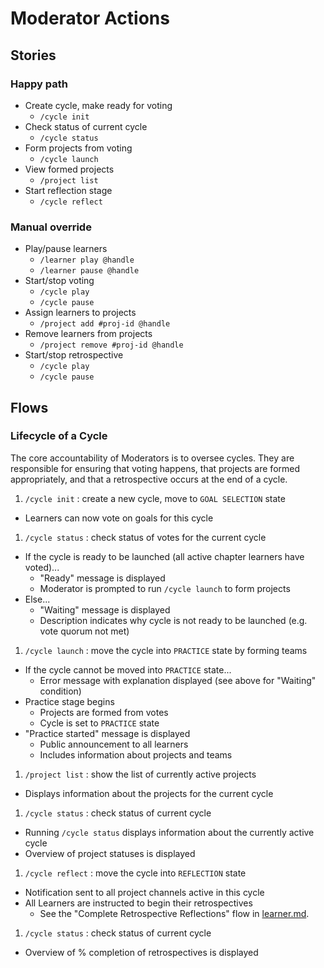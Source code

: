 # Moderator Actions

## Stories

### Happy path

- Create cycle, make ready for voting
  - `/cycle init`
- Check status of current cycle
  - `/cycle status`
- Form projects from voting
  - `/cycle launch`
- View formed projects
  - `/project list`
- Start reflection stage
  - `/cycle reflect`

### Manual override

- Play/pause learners
  - `/learner play @handle`
  - `/learner pause @handle`
- Start/stop voting
  - `/cycle play`
  - `/cycle pause`
- Assign learners to projects
  - `/project add #proj-id @handle`
- Remove learners from projects
  - `/project remove #proj-id @handle`
- Start/stop retrospective
  - `/cycle play`
  - `/cycle pause`

## Flows

### Lifecycle of a Cycle

The core accountability of Moderators is to oversee cycles. They are responsible for ensuring that voting happens, that projects are formed appropriately, and that a retrospective occurs at the end of a cycle.

1. `/cycle init` : create a new cycle, move to `GOAL SELECTION` state
  - Learners can now vote on goals for this cycle
1. `/cycle status` : check status of votes for the current cycle
  - If the cycle is ready to be launched (all active chapter learners have voted)...
    - "Ready" message is displayed
    - Moderator is prompted to run `/cycle launch` to form projects
  - Else...
    - "Waiting" message is displayed
    - Description indicates why cycle is not ready to be launched (e.g. vote quorum not met)
1. `/cycle launch` : move the cycle into `PRACTICE` state by forming teams
  - If the cycle cannot be moved into `PRACTICE` state...
    - Error message with explanation displayed (see above for "Waiting" condition)
  - Practice stage begins
    - Projects are formed from votes
    - Cycle is set to `PRACTICE` state
  - "Practice started" message is displayed
    - Public announcement to all learners
    - Includes information about projects and teams
1. `/project list` : show the list of currently active projects
  - Displays information about the projects for the current cycle
1. `/cycle status` : check status of current cycle
  - Running `/cycle status` displays information about the currently active cycle
  - Overview of project statuses is displayed
1. `/cycle reflect` : move the cycle into `REFLECTION` state
  - Notification sent to all project channels active in this cycle
  - All Learners are instructed to begin their retrospectives
    - See the "Complete Retrospective Reflections" flow in [learner.md](learner.md).
1. `/cycle status` : check status of current cycle
  - Overview of % completion of retrospectives is displayed
